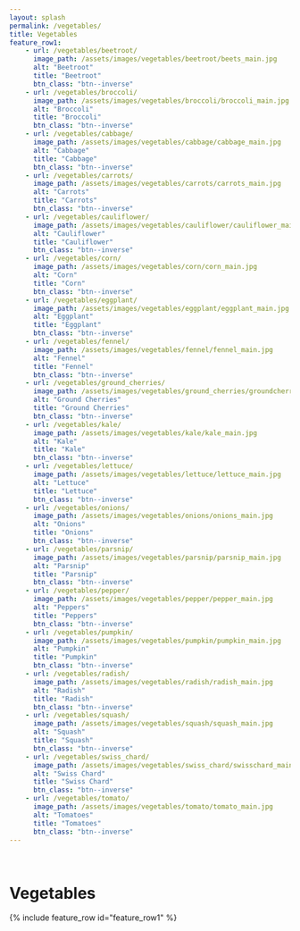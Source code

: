 ```yaml
---
layout: splash
permalink: /vegetables/
title: Vegetables
feature_row1: 
    - url: /vegetables/beetroot/
      image_path: /assets/images/vegetables/beetroot/beets_main.jpg
      alt: "Beetroot"
      title: "Beetroot"
      btn_class: "btn--inverse"
    - url: /vegetables/broccoli/
      image_path: /assets/images/vegetables/broccoli/broccoli_main.jpg
      alt: "Broccoli"
      title: "Broccoli"
      btn_class: "btn--inverse"
    - url: /vegetables/cabbage/
      image_path: /assets/images/vegetables/cabbage/cabbage_main.jpg
      alt: "Cabbage"
      title: "Cabbage"
      btn_class: "btn--inverse"
    - url: /vegetables/carrots/
      image_path: /assets/images/vegetables/carrots/carrots_main.jpg
      alt: "Carrots"
      title: "Carrots"
      btn_class: "btn--inverse"
    - url: /vegetables/cauliflower/
      image_path: /assets/images/vegetables/cauliflower/cauliflower_main.jpg
      alt: "Cauliflower"
      title: "Cauliflower"
      btn_class: "btn--inverse"
    - url: /vegetables/corn/
      image_path: /assets/images/vegetables/corn/corn_main.jpg
      alt: "Corn"
      title: "Corn"
      btn_class: "btn--inverse"
    - url: /vegetables/eggplant/
      image_path: /assets/images/vegetables/eggplant/eggplant_main.jpg
      alt: "Eggplant"
      title: "Eggplant"
      btn_class: "btn--inverse" 
    - url: /vegetables/fennel/
      image_path: /assets/images/vegetables/fennel/fennel_main.jpg
      alt: "Fennel"
      title: "Fennel"
      btn_class: "btn--inverse" 
    - url: /vegetables/ground_cherries/
      image_path: /assets/images/vegetables/ground_cherries/groundcherries_main.jpg
      alt: "Ground Cherries"
      title: "Ground Cherries"
      btn_class: "btn--inverse" 
    - url: /vegetables/kale/
      image_path: /assets/images/vegetables/kale/kale_main.jpg
      alt: "Kale"
      title: "Kale"
      btn_class: "btn--inverse" 
    - url: /vegetables/lettuce/
      image_path: /assets/images/vegetables/lettuce/lettuce_main.jpg
      alt: "Lettuce"
      title: "Lettuce"
      btn_class: "btn--inverse" 
    - url: /vegetables/onions/
      image_path: /assets/images/vegetables/onions/onions_main.jpg
      alt: "Onions"
      title: "Onions"
      btn_class: "btn--inverse" 
    - url: /vegetables/parsnip/
      image_path: /assets/images/vegetables/parsnip/parsnip_main.jpg
      alt: "Parsnip"
      title: "Parsnip"
      btn_class: "btn--inverse" 
    - url: /vegetables/pepper/
      image_path: /assets/images/vegetables/pepper/pepper_main.jpg
      alt: "Peppers"
      title: "Peppers"
      btn_class: "btn--inverse" 
    - url: /vegetables/pumpkin/
      image_path: /assets/images/vegetables/pumpkin/pumpkin_main.jpg
      alt: "Pumpkin"
      title: "Pumpkin"
      btn_class: "btn--inverse" 
    - url: /vegetables/radish/
      image_path: /assets/images/vegetables/radish/radish_main.jpg
      alt: "Radish"
      title: "Radish"
      btn_class: "btn--inverse" 
    - url: /vegetables/squash/
      image_path: /assets/images/vegetables/squash/squash_main.jpg
      alt: "Squash"
      title: "Squash"
      btn_class: "btn--inverse" 
    - url: /vegetables/swiss_chard/
      image_path: /assets/images/vegetables/swiss_chard/swisschard_main.jpg
      alt: "Swiss Chard"
      title: "Swiss Chard"
      btn_class: "btn--inverse" 
    - url: /vegetables/tomato/
      image_path: /assets/images/vegetables/tomato/tomato_main.jpg
      alt: "Tomatoes"
      title: "Tomatoes"
      btn_class: "btn--inverse" 
---
```

<br/>
<h1>Vegetables</h1>
{% include feature_row id="feature_row1" %}